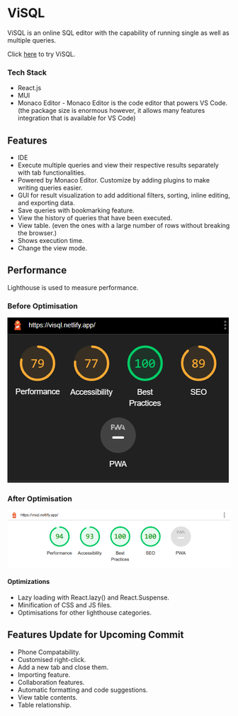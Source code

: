# ViSQL

ViSQL is an online SQL editor with the capability of running single as well as multiple queries. 

Click [here](https://visql.netlify.app/) to try ViSQL.

### Tech Stack

* React.js
* MUI
* Monaco Editor - Monaco Editor is the code editor that powers VS Code. (the package size is enormous however, it allows many features integration that is available for VS Code)

## Features

* IDE
* Execute multiple queries and view their respective results separately with tab functionalities.
* Powered by Monaco Editor. Customize by adding plugins to make writing queries easier.
* GUI for result visualization to add additional filters, sorting, inline editing, and exporting data.
* Save queries with bookmarking feature.
* View the history of queries that have been executed. 
* View table. (even the ones with a large number of rows without breaking the browser.)
* Shows execution time. 
* Change the view mode.

## Performance

Lighthouse is used to measure performance.

### Before Optimisation

![Before Optimization](/screenshots/before.png)

### After Optimisation

![After Optimization](/screenshots/after.png)

#### Optimizations

* Lazy loading with React.lazy() and React.Suspense.
* Minification of CSS and JS files.
* Optimisations for other lighthouse categories.

## Features Update for Upcoming Commit

* Phone Compatability.
* Customised right-click.
* Add a new tab and close them. 
* Importing feature. 
* Collaboration features.
* Automatic formatting and code suggestions.
* View table contents.
* Table relationship. 